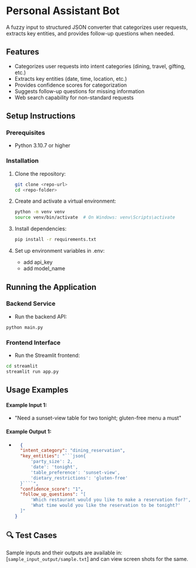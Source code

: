 # Personal Assistant Bot

A fuzzy input to structured JSON converter that categorizes user requests, extracts key entities, and provides follow-up questions when needed.

## Features

- Categorizes user requests into intent categories (dining, travel, gifting, etc.)
- Extracts key entities (date, time, location, etc.)
- Provides confidence scores for categorization
- Suggests follow-up questions for missing information
- Web search capability for non-standard requests

## Setup Instructions

### Prerequisites

- Python 3.10.7 or higher

### Installation

1. Clone the repository:

   ```bash
   git clone <repo-url>
   cd <repo-folder>
   ```

2. Create and activate a virtual environment:

   ```bash
   python -m venv venv
   source venv/bin/activate  # On Windows: venv\Scripts\activate
   ```

3. Install dependencies:

   ```bash
   pip install -r requirements.txt
   ```

4. Set up environment variables in .env:
   - add api_key
   - add model_name

## Running the Application

### Backend Service

- Run the backend API:

```bash
python main.py
```

### Frontend Interface

- Run the Streamlit frontend:

```bash
cd streamlit
streamlit run app.py
```

## Usage Examples

#### Example Input 1:

- "Need a sunset-view table for two tonight; gluten-free menu a must"

#### Example Output 1:

- `````json
    {
    "intent_category": "dining_reservation",
    "key_entities": "```json{
        'party_size': 2,
        'date': 'tonight',
        'table_preference': 'sunset-view',
        'dietary_restrictions': 'gluten-free'
    }````",
    "confidence_score": "1",
    "follow_up_questions": "[
        'Which restaurant would you like to make a reservation for?',
        'What time would you like the reservation to be tonight?'
    ]"
  }
  `````

## 🔍 Test Cases

Sample inputs and their outputs are available in:
[`sample_input_output/sample.txt`] and can view screen shots for the same.

